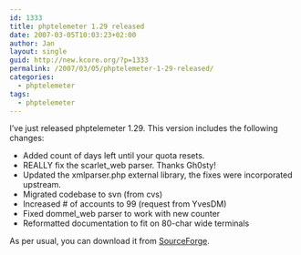 ```yaml
---
id: 1333
title: phptelemeter 1.29 released
date: 2007-03-05T10:03:23+02:00
author: Jan
layout: single
guid: http://new.kcore.org/?p=1333
permalink: /2007/03/05/phptelemeter-1-29-released/
categories:
  - phptelemeter
tags:
  - phptelemeter
---
```

I&#8217;ve just released phptelemeter 1.29. This version includes the following changes:

  * Added count of days left until your quota resets.
  * REALLY fix the scarlet_web parser. Thanks Gh0sty!
  * Updated the xmlparser.php external library, the fixes were incorporated upstream.
  * Migrated codebase to svn (from cvs)
  * Increased # of accounts to 99 (request from YvesDM)
  * Fixed dommel_web parser to work with new counter
  * Reformatted documentation to fit on 80-char wide terminals

As per usual, you can download it from <a href="http://sourceforge.net/projects/phptelemeter" target="_blank">SourceForge</a>.